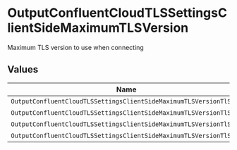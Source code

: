 # OutputConfluentCloudTLSSettingsClientSideMaximumTLSVersion

Maximum TLS version to use when connecting


## Values

| Name                                                               | Value                                                              |
| ------------------------------------------------------------------ | ------------------------------------------------------------------ |
| `OutputConfluentCloudTLSSettingsClientSideMaximumTLSVersionTlSv1`  | TLSv1                                                              |
| `OutputConfluentCloudTLSSettingsClientSideMaximumTLSVersionTlSv11` | TLSv1.1                                                            |
| `OutputConfluentCloudTLSSettingsClientSideMaximumTLSVersionTlSv12` | TLSv1.2                                                            |
| `OutputConfluentCloudTLSSettingsClientSideMaximumTLSVersionTlSv13` | TLSv1.3                                                            |
